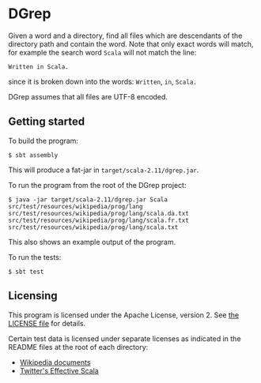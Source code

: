 # DGrep

Given a word and a directory, find all files which are descendants of
the directory path and contain the word. Note that only exact words will
match, for example the search word `Scala` will not match the line:
```
Written in Scala.
```
since it is broken down into the words: `Written`, `in`, `Scala.`

DGrep assumes that all files are UTF-8 encoded.

## Getting started

To build the program:

    $ sbt assembly

This will produce a fat-jar in `target/scala-2.11/dgrep.jar`.

To run the program from the root of the DGrep project:

    $ java -jar target/scala-2.11/dgrep.jar Scala src/test/resources/wikipedia/prog/lang
    src/test/resources/wikipedia/prog/lang/scala.da.txt
    src/test/resources/wikipedia/prog/lang/scala.fr.txt
    src/test/resources/wikipedia/prog/lang/scala.txt

This also shows an example output of the program.

To run the tests:

    $ sbt test

## Licensing

This program is licensed under the Apache License, version 2. See [the
LICENSE file](LICENSE) for details.

Certain test data is licensed under separate licenses as indicated in
the README files at the root of each directory:

* [Wikipedia documents](src/test/resources/wikipedia/)
* [Twitter's Effective Scala](src/test/resources/effective-scala/)
